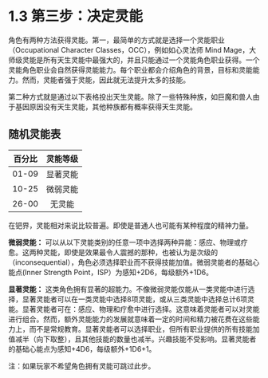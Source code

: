 # 1.3 第三步：决定灵能

角色有两种方法获得灵能。第一，最简单的方式就是选择一个灵能职业（Occupational
Character Classes，OCC），例如如心灵法师 Mind
Mage，大师级灵能是所有天生灵能中最强大的，并且只能通过一个灵能角色职业获得。一个灵能角色职业会自然获得灵能能力。每个职业都会介绍角色的背景，目标和灵能能力。然而，灵能者强于灵能，因此就无法提升太多的技能。

第二种方式就是通过以下表格投出天生灵能。除了一些特殊种族，如巨魔和兽人由于基因原因没有天生灵能，其他种族都有概率获得天生灵能。

## 随机灵能表

| 百分比 | 灵能等级 |
| :----: | :------: |
| 01\-09 | 显著灵能 |
| 10\-25 | 微弱灵能 |
| 26\-00 |  无灵能  |


在钯界，灵能相对来说比较普遍。即使是普通人也可能有某种程度的精神力量。

**微弱灵能：** 可以从以下灵能类别的任意一项中选择两种异能：感应、物理或疗愈。这两种灵能，即使是效果最令人震撼的那种，也被认为是次级的（inconsequential），角色必须选择职业而不获得技能加值。微弱灵能者的基础心能点(Inner Strength Point，ISP）为感知+2D6，每级额外+1D6。

**显著灵能：** 这类角色拥有显著的超能力。不像微弱灵能仅能从一类灵能中进行选择，显著灵能者可以在一类灵能中选择8项灵能，或从三类灵能中选择总计6项灵能。显著灵能者可在：感应、物理和疗愈中进行选择。这意味着灵能者可以对灵能进行组合。然而，额外灵能能力的发展就意味着一定的时间和精力被花费在这些能力上，而不是常规教育。显著灵能者可以选择职业，但所有职业提供的所有技能加值减半（向下取整），且其他技能的数量也减半。兴趣技能不受影响。显著灵能者的基础心能点为感知+4D6，每级额外+1D6+1。

注：如果玩家不希望角色拥有灵能可跳过此步。
